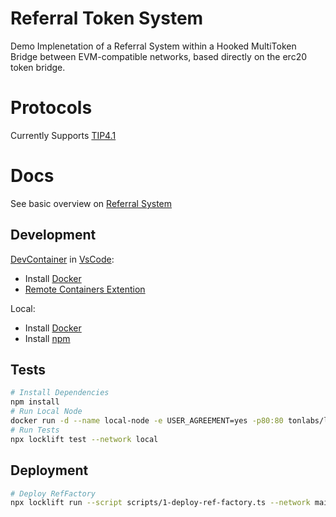 # Referral Token System
Demo Implenetation of a Referral System within a Hooked MultiToken Bridge between EVM-compatible networks, based directly on the erc20 token bridge.

# Protocols

Currently Supports [TIP4.1](https://docs.everscale.network/standard/TIP-4.1/)

# Docs
See basic overview on [Referral System](docs/Referral.md)

## Development

[DevContainer](https://code.visualstudio.com/docs/remote/containers) in [VsCode](https://code.visualstudio.com/):
- Install [Docker](https://www.docker.com/get-started/)
- [Remote Containers Extention](https://marketplace.visualstudio.com/items?itemName=ms-vscode-remote.remote-containers)

Local:
- Install [Docker](https://www.docker.com/get-started/)
- Install [npm](https://www.npmjs.com/)

## Tests
```bash
# Install Dependencies
npm install
# Run Local Node
docker run -d --name local-node -e USER_AGREEMENT=yes -p80:80 tonlabs/local-node
# Run Tests
npx locklift test --network local
```

## Deployment
```bash
# Deploy RefFactory 
npx locklift run --script scripts/1-deploy-ref-factory.ts --network main
```
